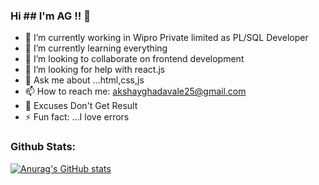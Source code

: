 ### Hi ## I'm AG !! 👋

<!--
**akshayghadavale/akshayghadavale** is a ✨ _special_ ✨ repository because its `README.md` (this file) appears on your GitHub profile.
[goto github profile](https://github.com/AkshayGhadavale)
Here are some ideas to get you started:
-->
- 🔭 I’m currently working in Wipro Private limited as PL/SQL Developer
- 🌱 I’m currently learning everything
- 👯 I’m looking to collaborate on frontend development
- 🤔 I’m looking for help with react.js
- 💬 Ask me about ...html,css,js
- 📫 How to reach me: akshayghadavale25@gmail.com
- 🏃 Excuses Don't Get Result
- ⚡ Fun fact: ...I love errors


### Github Stats:

<!-- <img src="https://img.icons8.com/color/48/000000/youtube--v3.png"/>
<img src="https://img.icons8.com/color/48/000000/instagram-new--v2.png"/>
<img src="https://img.icons8.com/color/48/000000/linkedin-2--v2.png"/> -->

[![Anurag's GitHub stats](https://github-readme-stats.vercel.app/api?username=akshayghadavale)](https://github.com/anuraghazra/github-readme-stats)

